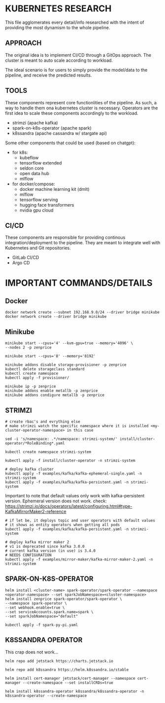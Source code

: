 # KUBERNETES RESEARCH
This file agglomerates every detail/info researched with the intent of providing the most dynamism to the whole pipeline.

## APPROACH
The original idea is to implement CI/CD through a GitOps approach. The cluster is meant to auto scale according to workload. 

The ideal scenario is for users to simply provide the model/data to the pipeline, and receive the predicted results.

## TOOLS
These components represent core functionlities of the pipeline. 
As such, a way to handle them ona kubernetes cluster is necessary. Operators are the first idea to scale these components accordingly to the workload.
- strimzi (apache kafka)
- spark-on-k8s-operator (apache spark)
- k8ssandra (apache cassandra w/ stargate api)

Some other components that could be used (based on chatgpt):
- for k8s:
  - kubeflow
  - tensorflow extended
  - seldon core
  - open data hub
  - mlflow
- for docker/compose:
  - docker machine learning kit (dmlt)
  - mlflow
  - tensorflow serving
  - hugging face transformers
  - nvidia gpu cloud

## CI/CD
These components are responsible for providing continous integration/deployment to the pipeline. They are meant to integrate well with Kubernetes and Git repositories.
- GitLab CI/CD
- Argo CD


# IMPORTANT COMMANDS/DETAILS

## Docker
```
docker network create --subnet 192.168.9.0/24 --driver bridge minikube
docker network create --driver bridge minikube
```

## Minikube
```
minikube start --cpus='4' --kvm-gpu=true --memory='4096' \
--nodes 2 -p zenprice

minikube start --cpus='8' --memory='8192'
```

```
minikube addons disable storage-provisioner -p zenprice
kubectl delete storageclass standard
kubectl create namespace 
kubectl apply -f provisioner/
```

```
minikube ip -p zenprice
minikube addons enable metallb -p zenprice
minikube addons condigure metallb -p zenprice
```

## STRIMZI
```
# create rbac's and evrything else
# make strimzi watch the specific namespace where it is installed <my-cluster-operator-namespace> in this case

sed -i 's/namespace: .*/namespace: strimzi-system/' install/cluster-operator/*RoleBinding*.yaml

kubectl create namespace strimzi-system

kubectl apply -f install/cluster-operator -n strimzi-system
```

```
# deploy kafka cluster
kubectl apply -f examples/kafka/kafka-ephemeral-single.yaml -n strimzi-system
kubectl apply -f examples/kafka/kafka-persistent.yaml -n strimzi-system
```

Important to note that default values only work with kafka-persistent version.
Ephemeral version does not work.
check: https://strimzi.io/docs/operators/latest/configuring.html#type-KafkaMirrorMaker2-reference
```
# if let be, it deploys topic and user operators with default values
# it shows as entity operators when getting all pods
kubectl apply -f examples/kafka/kafka-persistent.yaml -n strimzi-system
```

```
# deploy kafka mirror maker 2
# v1 is deprecated since kafka 3.0.0
# current kafka version (in use) is 3.4.0
# NEEDS CONFIGURATION
kubectl apply -f examples/mirror-maker/kafka-mirror-maker-2.yaml -n strimzi-system
```

## SPARK-ON-K8S-OPERATOR
```
helm install <cluster-name> spark-operator/spark-operator --namespace <operator-namespace> --set sparkJobNamespace=<cluster-namespace>
helm install zenprice spark-operator/spark-operator \
--namespace spark-operator \
--set webhook.enable=true \
--set serviceAccounts.spark.name=spark \
--set sparkJobNamespace="default"

```

```
kubectl apply -f spark-py-pi.yaml
```

## K8SSANDRA OPERATOR
This crap does not work...

```
helm repo add jetstack https://charts.jetstack.io

helm repo add k8ssandra https://helm.k8ssandra.io/stable

helm install cert-manager jetstack/cert-manager --namespace cert-manager --create-namespace --set installCRDs=true

helm install k8ssandra-operator k8ssandra/k8ssandra-operator -n k8ssandra-operator --create-namespace
```